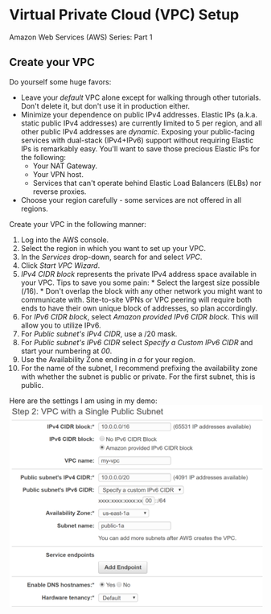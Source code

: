 # Virtual Private Cloud (VPC) Setup
Amazon Web Services (AWS) Series: Part 1

## Create your VPC
Do yourself some huge favors:
  * Leave your *default* VPC alone except for walking through other tutorials. Don't delete it, but don't use it in production either.
  * Minimize your dependence on public IPv4 addresses. Elastic IPs (a.k.a. static public IPv4 addresses) are currently limited to 5 per region, and all other public IPv4 addresses are _dynamic_. Exposing your public-facing services with dual-stack (IPv4+IPv6) support without requiring Elastic IPs is remarkably easy. You'll want to save those precious Elastic IPs for the following:
    * Your NAT Gateway.
    * Your VPN host.
    * Services that can't operate behind Elastic Load Balancers (ELBs) nor reverse proxies.
  * Choose your region carefully - some services are not offered in all regions.

Create your VPC in the following manner:
  1. Log into the AWS console.
  2. Select the region in which you want to set up your VPC.
  3. In the *Services* drop-down, search for and select *VPC*.
  4. Click *Start VPC Wizard*.
  5. *IPv4 CIDR block* represents the private IPv4 address space available in your VPC. Tips to save you some pain: 
    * Select the largest size possible (/16).
    * Don't overlap the block with any other network you might want to communicate with. Site-to-site VPNs or VPC peering will require both ends to have their own unique block of addresses, so plan accordingly.
  6. For *IPv6 CIDR block*, select *Amazon provided IPv6 CIDR block*. This will allow you to utilize IPv6.
  7. For *Public subnet's IPv4 CIDR*, use a /20 mask.
  8. For *Public subnet's IPv6 CIDR* select *Specify a Custom IPv6 CIDR* and start your numbering at *00*.
  9. Use the Availability Zone ending in *a* for your region.
  10. For the name of the subnet, I recommend prefixing the availability zone with whether the subnet is public or private. For the first subnet, this is public.

Here are the settings I am using in my demo:
![VPC Settings](vpc-settings.PNG)
